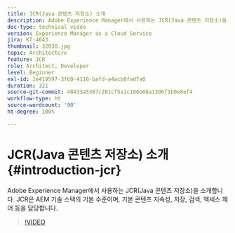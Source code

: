 ```yaml
---
title: JCR(Java 콘텐츠 저장소) 소개
description: Adobe Experience Manager에서 사용하는 JCR(Java 콘텐츠 저장소)을 소개합니다. JCR은 AEM 기술 스택의 기본 수준이며, 기본 콘텐츠 지속성, 저장, 검색, 액세스 제어 등을 담당합니다.
doc-type: technical video
version: Experience Manager as a Cloud Service
jira: KT-4643
thumbnail: 32030.jpg
topic: Architecture
feature: JCR
role: Architect, Developer
level: Beginner
exl-id: 1e419597-3f60-4110-bafd-a4acb0fad7a0
duration: 321
source-git-commit: 48433a5367c281cf5a1c106b08a1306f1b0e8ef4
workflow-type: ht
source-wordcount: '90'
ht-degree: 100%

---
```


# JCR(Java 콘텐츠 저장소) 소개 {#introduction-jcr}

Adobe Experience Manager에서 사용하는 JCR(Java 콘텐츠 저장소)을 소개합니다. JCR은 AEM 기술 스택의 기본 수준이며, 기본 콘텐츠 지속성, 저장, 검색, 액세스 제어 등을 담당합니다.

>[!VIDEO](https://video.tv.adobe.com/v/32030?quality=12&learn=on)
